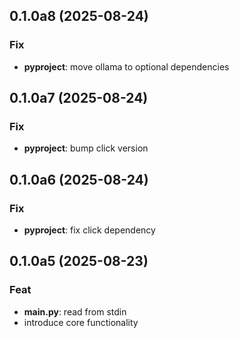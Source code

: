 ## 0.1.0a8 (2025-08-24)

### Fix

- **pyproject**: move ollama to optional dependencies

## 0.1.0a7 (2025-08-24)

### Fix

- **pyproject**: bump click version

## 0.1.0a6 (2025-08-24)

### Fix

- **pyproject**: fix click dependency

## 0.1.0a5 (2025-08-23)

### Feat

- **main.py**: read from stdin
- introduce core functionality
